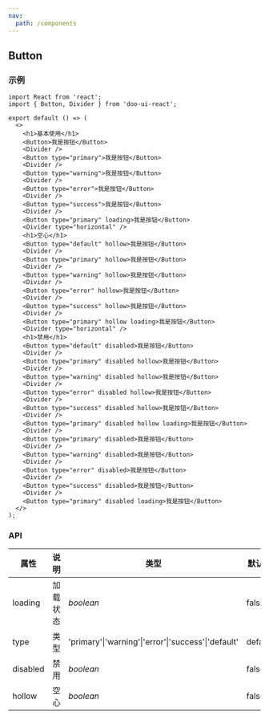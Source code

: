 ```yaml
---
nav:
  path: /components
---
```


## Button

### 示例

```tsx
import React from 'react';
import { Button, Divider } from 'doo-ui-react';

export default () => (
  <>
    <h1>基本使用</h1>
    <Button>我是按钮</Button>
    <Divider />
    <Button type="primary">我是按钮</Button>
    <Divider />
    <Button type="warning">我是按钮</Button>
    <Divider />
    <Button type="error">我是按钮</Button>
    <Divider />
    <Button type="success">我是按钮</Button>
    <Divider />
    <Button type="primary" loading>我是按钮</Button>
    <Divider type="horizontal" />
    <h1>空心</h1>
    <Button type="default" hollow>我是按钮</Button>
    <Divider />
    <Button type="primary" hollow>我是按钮</Button>
    <Divider />
    <Button type="warning" hollow>我是按钮</Button>
    <Divider />
    <Button type="error" hollow>我是按钮</Button>
    <Divider />
    <Button type="success" hollow>我是按钮</Button>
    <Divider />
    <Button type="primary" hollow loading>我是按钮</Button>
    <Divider type="horizontal" />
    <h1>禁用</h1>
    <Button type="default" disabled>我是按钮</Button>
    <Divider />
    <Button type="primary" disabled hollow>我是按钮</Button>
    <Divider />
    <Button type="warning" disabled hollow>我是按钮</Button>
    <Divider />
    <Button type="error" disabled hollow>我是按钮</Button>
    <Divider />
    <Button type="success" disabled hollow>我是按钮</Button>
    <Divider />
    <Button type="primary" disabled hollow loading>我是按钮</Button>
    <Divider />
    <Button type="primary" disabled>我是按钮</Button>
    <Divider />
    <Button type="warning" disabled>我是按钮</Button>
    <Divider />
    <Button type="error" disabled>我是按钮</Button>
    <Divider />
    <Button type="success" disabled>我是按钮</Button>
    <Divider />
    <Button type="primary" disabled loading>我是按钮</Button>
  </>
);
```

### API


| 属性     | 说明     | 类型                                                | 默认值  |
| -------- | -------- | --------------------------------------------------- | ------- |
| loading  | 加载状态 | *boolean*                                           | false   |
| type     | 类型     | 'primary'\|'warning'\|'error'\|'success'\|'default' | default |
| disabled | 禁用     | *boolean*                                           | false   |
| hollow   | 空心     | *boolean*                                           | false   |

